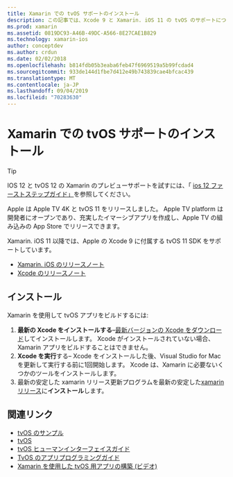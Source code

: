 ```yaml
---
title: Xamarin での tvOS サポートのインストール
description: この記事では、Xcode 9 と Xamarin. iOS 11 の tvOS のサポートについて説明し、Xamarin を使用して tvOS アプリを開発するための設定方法について簡単な手順を示します。
ms.prod: xamarin
ms.assetid: 0819DC93-A46B-49DC-A566-8E27CAE1B829
ms.technology: xamarin-ios
author: conceptdev
ms.author: crdun
ms.date: 02/02/2018
ms.openlocfilehash: b814fdb05b3eaba6feb47f6969519a5b99fcdad4
ms.sourcegitcommit: 933de144d1fbe7d412e49b743839cae4bfcac439
ms.translationtype: MT
ms.contentlocale: ja-JP
ms.lasthandoff: 09/04/2019
ms.locfileid: "70283630"
---
```

# <a name="installing-tvos-support-in-xamarin"></a>Xamarin での tvOS サポートのインストール

> [!TIP]
> IOS 12 と tvOS 12 の Xamarin のプレビューサポートを試すには、「 [ios 12 ファーストステップガイド」](~/ios/platform/introduction-to-ios12/get-started.md)を参照してください。

Apple は Apple TV 4K と tvOS 11 をリリースしました。 Apple TV platform は開発者にオープンであり、充実したイマーシブアプリを作成し、Apple TV の組み込みの App Store でリリースできます。

Xamarin. iOS 11 以降では、Apple の Xcode 9 に付属する tvOS 11 SDK をサポートしています。

- [Xamarin. iOS のリリースノート](https://docs.microsoft.com/xamarin/ios/release-notes/)
- [Xcode のリリースノート](https://developer.apple.com/library/content/releasenotes/DeveloperTools/RN-Xcode/Chapters/Introduction.html#//apple_ref/doc/uid/TP40001051-CH1-SW876)

## <a name="installation"></a>インストール

Xamarin を使用して tvOS アプリをビルドするには:

1. **最新の Xcode をインストールする**–[最新バージョンの Xcode をダウンロード](https://developer.apple.com/xcode/download/)してインストールします。 Xcode がインストールされていない場合、Xamarin アプリをビルドすることはできません。 
2. **Xcode を実行**する– Xcode をインストールした後、Visual Studio for Mac を更新して実行する前に1回開始します。 Xcode は、Xamarin に必要ないくつかのツールをインストールします。
3. 最新の安定した xamarin リリース更新プログラムを最新の安定した[xamarin リリース](https://github.com/xamarin/recipes/tree/master/Recipes/cross-platform/ide/change_updates_channel)に**インストール**します。

## <a name="related-links"></a>関連リンク

- [tvOS のサンプル](https://docs.microsoft.com/samples/browse/?products=xamarin&term=Xamarin.iOS+tvOS)
- [tvOS](https://developer.apple.com/tvos/)
- [tvOS ヒューマンインターフェイスガイド](https://developer.apple.com/tvos/human-interface-guidelines/)
- [TvOS のアプリプログラミングガイド](https://developer.apple.com/library/prerelease/tvos/documentation/General/Conceptual/AppleTV_PG/)
- [Xamarin を使用した tvOS 用アプリの構築 (ビデオ)](https://university.xamarin.com/lightninglectures/tvos-with-xamarin)
